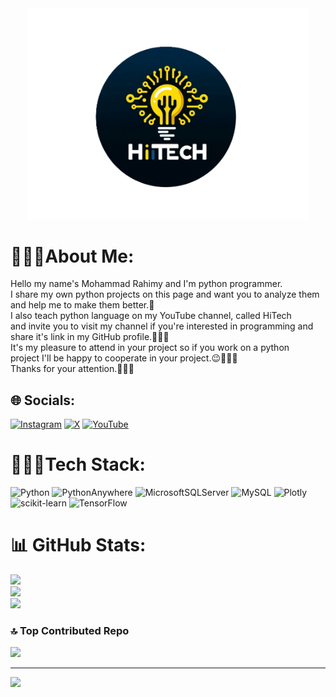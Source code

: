 <div align='center'>
   <img src= 'Logo.png' alt='My Company Logo'    width= '450px'  />
</div>

# 🧑🏻‍💻About Me:
Hello my name's Mohammad Rahimy and I'm python programmer.<br>I share my own python projects on this page and want you to analyze them<br>and help me to make them better.🚀<br>I also teach python language on my YouTube channel, called HiTech <br>and invite you to visit my channel if you're interested in programming and <br>share it's link in my GitHub profile.🧑🏻‍💻<br>It's my pleasure to attend in your project so if you work on a python <br>project I'll be happy to cooperate in your project.😉🧑🏻‍💻<br>Thanks for your attention.💖🙏🏻<br>


## 🌐 Socials:
[![Instagram](https://img.shields.io/badge/Instagram-%23E4405F.svg?logo=Instagram&logoColor=white)](https://instagram.com/mohammad.hitechh) [![X](https://img.shields.io/badge/X-black.svg?logo=X&logoColor=white)](https://x.com/HiTech_Studioo) [![YouTube](https://img.shields.io/badge/YouTube-%23FF0000.svg?logo=YouTube&logoColor=white)](https://youtube.com/@HiTech_Studioo) 

# 🧑🏻‍💻Tech Stack:
![Python](https://img.shields.io/badge/python-3670A0?style=for-the-badge&logo=python&logoColor=ffdd54) ![PythonAnywhere](https://img.shields.io/badge/pythonanywhere-%232F9FD7.svg?style=for-the-badge&logo=pythonanywhere&logoColor=151515) ![MicrosoftSQLServer](https://img.shields.io/badge/Microsoft%20SQL%20Server-CC2927?style=for-the-badge&logo=microsoft%20sql%20server&logoColor=white) ![MySQL](https://img.shields.io/badge/mysql-4479A1.svg?style=for-the-badge&logo=mysql&logoColor=white) ![Plotly](https://img.shields.io/badge/Plotly-%233F4F75.svg?style=for-the-badge&logo=plotly&logoColor=white) ![scikit-learn](https://img.shields.io/badge/scikit--learn-%23F7931E.svg?style=for-the-badge&logo=scikit-learn&logoColor=white) ![TensorFlow](https://img.shields.io/badge/TensorFlow-%23FF6F00.svg?style=for-the-badge&logo=TensorFlow&logoColor=white)
# 📊 GitHub Stats:
![](https://github-readme-stats.vercel.app/api?username=AMPoet&theme=blue_navy&hide_border=false&include_all_commits=false&count_private=false)<br/>
![](https://github-readme-streak-stats.herokuapp.com/?user=AMPoet&theme=blue_navy&hide_border=false)<br/>
![](https://github-readme-stats.vercel.app/api/top-langs/?username=AMPoet&theme=blue_navy&hide_border=false&include_all_commits=false&count_private=false&layout=compact)

### 🔝 Top Contributed Repo
![](https://github-contributor-stats.vercel.app/api?username=AMPoet&limit=5&theme=dark&combine_all_yearly_contributions=true)

---
[![](https://visitcount.itsvg.in/api?id=AMPoet&icon=0&color=0)](https://visitcount.itsvg.in)

<!-- Proudly created with GPRM ( https://gprm.itsvg.in ) -->
<!-- Proudly created with GPRM ( https://gprm.itsvg.in ) -->
<!---
AMPoet/AMPoet is a ✨ special ✨ repository because its `README.md` (this file) appears on your GitHub profile.
You can click the Preview link to take a look at your changes.
--->
